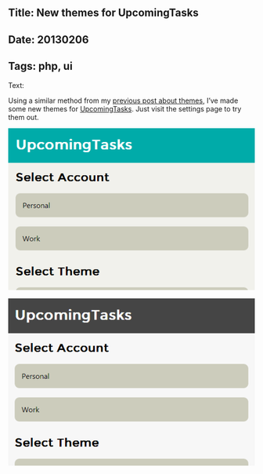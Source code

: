 Title: New themes for UpcomingTasks
----
Date: 20130206
----
Tags: php, ui
----
Text:

Using a similar method from my [previous post about themes](/post/add-some-character-to-your-website-with-themes_20130131), I’ve made some new themes for [UpcomingTasks](http://upcomingtasks.com). Just visit the settings page to try them out.

![Teal theme](/assets/images/themes-teal.png)

![Grayscale theme](/assets/images/themes-grayscale.png)